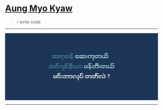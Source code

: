 # [Aung Myo Kyaw](https://www.aungmyokyaw.com)

> i write code

---

<a href="https://aungmyokyaw.com" target="_blank">
 <img src="assets/cover.svg" align="center">
</a>

---
